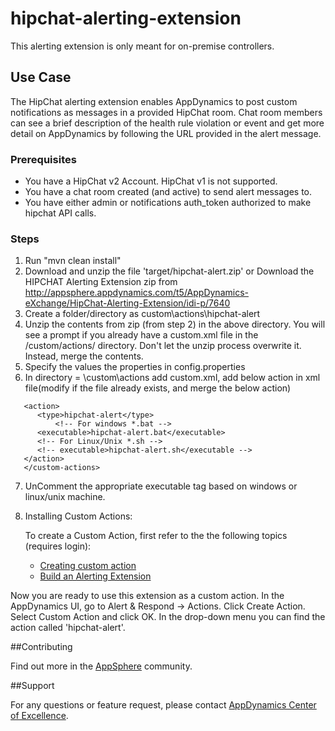 hipchat-alerting-extension
==========================

This alerting extension is only meant for on-premise controllers.

## Use Case

The HipChat alerting extension enables AppDynamics to post custom notifications as messages in a provided HipChat room. Chat room members can see a brief description of the health rule violation or event and get more detail on AppDynamics by following the URL provided in the alert message.

### Prerequisites

- You have a HipChat v2 Account. HipChat v1 is not supported.
- You have a chat room created (and active) to send alert messages to.
- You have either admin or notifications auth_token authorized to make hipchat API calls.

### Steps

1. Run "mvn clean install"
2. Download and unzip the file 'target/hipchat-alert.zip'
or Download the HIPCHAT Alerting Extension zip from  http://appsphere.appdynamics.com/t5/AppDynamics-eXchange/HipChat-Alerting-Extension/idi-p/7640
3. Create a folder/directory as <controller-install-path>custom\actions\hipchat-alert
4. Unzip the contents from zip (from step 2) in the above directory. You will see a prompt if you already have a custom.xml file in the /custom/actions/ directory. Don't let the unzip process overwrite it. Instead, merge the contents.
5. Specify the values the properties in config.properties
6. In directory = <controller-install-dir>\custom\actions add custom.xml, add below action in xml file(modify if the file already exists, and merge the below action)

 ```<custom-actions>
 	<action>
	   <type>hipchat-alert</type>
           <!-- For windows *.bat -->
 	   <executable>hipchat-alert.bat</executable>
 	   <!-- For Linux/Unix *.sh -->
 	   <!-- executable>hipchat-alert.sh</executable -->
 	</action>
    </custom-actions>
 ```

7. UnComment the appropriate executable tag based on windows or linux/unix machine.

8. Installing Custom Actions:

      To create a Custom Action, first refer to the the following topics (requires login):
      * [Creating custom action](http://docs.appdynamics.com/display/PRO13S/Custom+Actions)
      * [Build an Alerting Extension](http://docs.appdynamics.com/display/PRO13S/Build+an+Alerting+Extension)

Now you are ready to use this extension as a custom action. In the AppDynamics UI, go to Alert & Respond -> Actions. Click Create Action. Select Custom Action and click OK. In the drop-down menu you can find the action called 'hipchat-alert'.

##Contributing

Find out more in the [AppSphere](http://appsphere.appdynamics.com/t5/AppDynamics-eXchange/HipChat-Alerting-Extension/idi-p/7640) community.

##Support

For any questions or feature request, please contact [AppDynamics Center of Excellence](mailto:ace-request@appdynamics.com).


